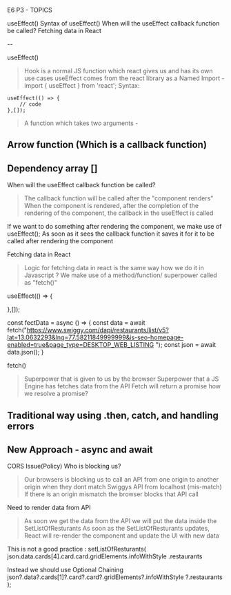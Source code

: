 E6 P3 - TOPICS

useEffect()
Syntax of useEffect()
When will the useEffect callback function be called?
Fetching data in React

--

useEffect()

> Hook is a normal JS function which react gives us and has its own use cases
> useEffect comes from the react library as a Named Import - import { useEffect } from 'react';
> Syntax:

    useEffect(() => {
        // code
    },[]);

> A function which takes two arguments -

## Arrow function (Which is a callback function)

## Dependency array []

When will the useEffect callback function be called?

> The callback function will be called after the "component renders"
> When the component is rendered, after the completion of the rendering of the component, the callback in the useEffect
> is called

If we want to do something after rendering the component, we make use of useEffect();
As soon as it sees the callback function it saves it for it to be called after rendering the component

Fetching data in React

> Logic for fetching data in react is the same way how we do it in Javascript
> ? We make use of a method/function/ superpower called as "fetch()"

useEffect(() => {

},[]);

const fectData = async () => {
const data = await fetch("https://www.swiggy.com/dapi/restaurants/list/v5?lat=13.0632293&lng=77.58211849999999&is-seo-homepage-enabled=true&page_type=DESKTOP_WEB_LISTING
");
const json = await data.json();
}

fetch()

> Superpower that is given to us by the browser
> Superpower that a JS Engine has
> fetches data from the API
> Fetch will return a promise
> how we resolve a promise?

## Traditional way using .then, catch, and handling errors

## New Approach - async and await

CORS Issue(Policy)
Who is blocking us?

> Our browsers is blocking us to call an API from one origin to another origin when they dont match
> Swiggys API from localhost (mis-match)
> If there is an origin mismatch the browser blocks that API call

Need to render data from API

> As soon we get the data from the API we will put the data inside the SetListOfResturants
> As soon as the SetListOfResturants updates, React will re-render the component and update the UI with new data

This is not a good practice :
setListOfResturants(
json.data.cards[4].card.card.gridElements.infoWithStyle
.restaurants

Instead we should use Optional Chaining
json?.data?.cards[1]?.card?.card?.gridElements?.infoWithStyle
?.restaurants
);
